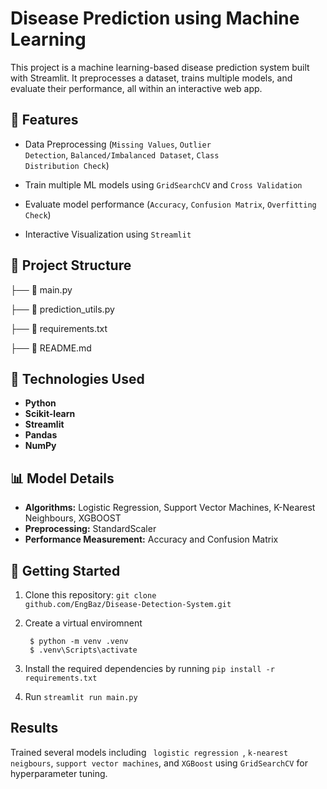 # Disease Prediction using Machine Learning

This project is a machine learning-based disease prediction system built with Streamlit. It preprocesses a dataset, trains multiple models, and evaluate their performance, all within an interactive web app.

## 🚀 Features

* Data Preprocessing (<code>Missing Values</code>, <code>Outlier Detection</code>, <code>Balanced/Imbalanced Dataset</code>, <code>Class Distribution Check</code>)

* Train multiple ML models using <code>GridSearchCV</code> and <code>Cross Validation</code>

* Evaluate model performance (<code>Accuracy</code>, <code>Confusion Matrix</code>, <code>Overfitting Check</code>)

* Interactive Visualization using <code>Streamlit</code>

## 📂 Project Structure

├── 📄 main.py  

├── 📄 prediction_utils.py 

├── 📄 requirements.txt  

├── 📄 README.md  

## :hammer: Technologies Used

- **Python**
- **Scikit-learn**
- **Streamlit**
- **Pandas**
- **NumPy**

## 📊 Model Details

- **Algorithms:** Logistic Regression, Support Vector Machines, K-Nearest Neighbours, XGBOOST
- **Preprocessing:** StandardScaler
- **Performance Measurement:** Accuracy and Confusion Matrix 

## 🚀 Getting Started

1. Clone this repository: <code>git clone github.com/EngBaz/Disease-Detection-System.git</code>

2. Create a virtual enviromnent
   ```console
    $ python -m venv .venv
    $ .venv\Scripts\activate
    ```
3. Install the required dependencies by running <code>pip install -r requirements.txt</code>
4. Run <code>streamlit run main.py</code>

## Results

Trained several models including <code> logistic regression </code>, <code>k-nearest neigbours</code>, <code>support vector machines</code>, and <code>XGBoost</code> using <code>GridSearchCV</code> for hyperparameter tuning.
